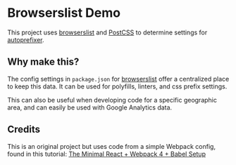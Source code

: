 # Browserslist Demo

This project uses [browserslist](https://github.com/ai/browserslist) and [PostCSS](https://github.com/postcss/postcss) to determine settings for [autoprefixer](https://github.com/postcss/autoprefixer).

## Why make this?

The config settings in `package.json` for [browserslist](https://github.com/ai/browserslist) offer a centralized place to keep this data. It can be used for polyfills, linters, and css prefix settings. 

This can also be useful when developing code for a specific geographic area, and can easily be used with Google Analytics data.

## Credits
This is an original project but uses code from a simple Webpack config, found in this tutorial: [The Minimal React + Webpack 4 + Babel Setup](https://www.robinwieruch.de/minimal-react-webpack-babel-setup/#webpack-react-setup)
